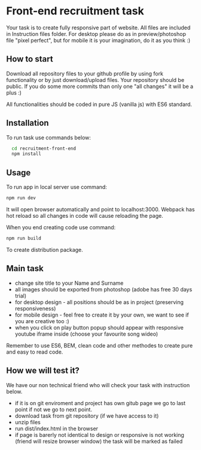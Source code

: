 # Front-end recruitment task

Your task is to create fully responsive part of website. All files are included in Instruction files folder. For desktop please do as in preview/photoshop file "pixel perfect", but for mobile it is your imagination, do it as you think :)

## How to start

Download all repository files to your github profile by using fork functionality or by just download/upload files. Your repository should be public. If you do some more commits than only one "all changes" it will be a plus :)

All functionalities should be coded in pure JS (vanilla js) with ES6 standard.

## Installation

To run task use commands below:

```bash
  cd recruitment-front-end
  npm install
```

## Usage

To run app in local server use command:

```bash
npm run dev
```

It will open browser automatically and point to localhost:3000. Webpack has hot reload so all changes in code will cause reloading the page.

When you end creating code use command:

```bash
npm run build
```

To create distribution package.

## Main task

- change site title to your Name and Surname
- all images should be exported from photoshop (adobe has free 30 days trial)
- for desktop design - all positions should be as in project (preserving responsiveness)
- for mobile design - feel free to create it by your own, we want to see if you are creative too :)
- when you click on play button popup should appear with responsive youtube iframe inside (choose your favourite song wideo)

Remember to use ES6, BEM, clean code and other methodes to create pure and easy to read code.

## How we will test it?

We have our non technical friend who will check your task with instruction below.

- if it is on git enviroment and project has own gitub page we go to last point if not we go to next point.
- download task from git repository (if we have access to it)
- unzip files
- run dist/index.html in the browser
- if page is barerly not identical to design or responsive is not working (friend will resize browser window) the task will be marked as failed
